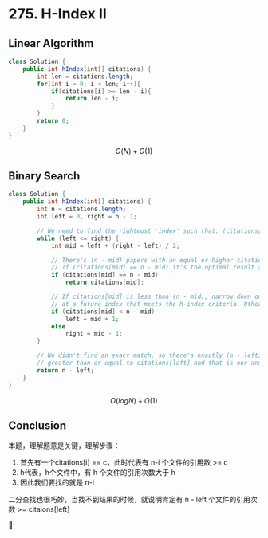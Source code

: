 # 275. H-Index II

## Linear Algorithm

```java
class Solution {
    public int hIndex(int[] citations) {
        int len = citations.length;
        for(int i = 0; i < len; i++){
            if(citations[i] >= len - i){
                return len - i;
            }
        }
        return 0;
    }
}
```

$$
O(N)+O(1)
$$

## Binary Search

```java
class Solution {
    public int hIndex(int[] citations) {
        int n = citations.length;
        int left = 0, right = n - 1;

        // We need to find the rightmost 'index' such that: (citations[index] <= n - index)
        while (left <= right) {
            int mid = left + (right - left) / 2;

            // There's (n - mid) papers with an equal or higher citation count than citations[mid]
            // If (citations[mid] == n - mid) it's the optimal result and can be returned right away
            if (citations[mid] == n - mid)
                return citations[mid];

            // If citations[mid] is less than (n - mid), narrow down on the right half to look for a paper
            // at a future index that meets the h-index criteria. Otherwise, narrow down on the left half
            if (citations[mid] < n - mid)
                left = mid + 1;
            else
                right = mid - 1;
        }

        // We didn't find an exact match, so there's exactly (n - left) papers that have citations
        // greater than or equal to citations[left] and that is our answer
        return n - left;
    }
}
```

$$
O(logN)+O(1)
$$

## Conclusion

本题，理解题意是关键，理解步骤：

1. 首先有一个citations\[i\] == c，此时代表有 n-i 个文件的引用数 &gt;= c
2. h代表，h个文件中，有 h 个文件的引用次数大于 h
3. 因此我们要找的就是 n-i

二分查找也很巧妙，当找不到结果的时候，就说明肯定有 n - left 个文件的引用次数 &gt;= citaions\[left\]



